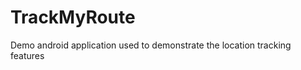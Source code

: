 TrackMyRoute
============
Demo android application used to demonstrate the location tracking features
